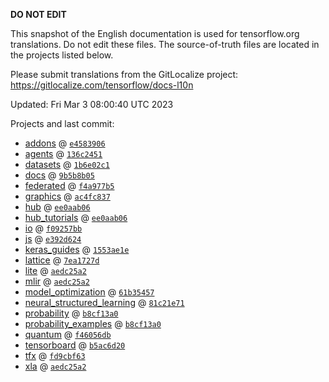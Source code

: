 __DO NOT EDIT__

This snapshot of the English documentation is used for tensorflow.org
translations. Do not edit these files. The source-of-truth files are located in
the projects listed below.

Please submit translations from the GitLocalize project: https://gitlocalize.com/tensorflow/docs-l10n

Updated: Fri Mar  3 08:00:40 UTC 2023

Projects and last commit:

- [addons](https://github.com/tensorflow/addons/tree/master/docs) @ <a href='https://github.com/tensorflow/addons/commit/e458390678274b96ba56d43fbf6d1570a2f8afd1'><code>e4583906</code></a>
- [agents](https://github.com/tensorflow/agents/tree/master/docs) @ <a href='https://github.com/tensorflow/agents/commit/136c2451474dff2a8bc23f24fe719fde6c5e0416'><code>136c2451</code></a>
- [datasets](https://github.com/tensorflow/datasets/tree/master/docs) @ <a href='https://github.com/tensorflow/datasets/commit/1b6e02c160f2eb5c752af50397b2f49615071b6d'><code>1b6e02c1</code></a>
- [docs](https://github.com/tensorflow/docs/tree/master/site/en) @ <a href='https://github.com/tensorflow/docs/commit/9b5b8b055e29d006b94b5dfc906d774ee4094bae'><code>9b5b8b05</code></a>
- [federated](https://github.com/tensorflow/federated/tree/main/docs) @ <a href='https://github.com/tensorflow/federated/commit/f4a977b5bd9dd9f6827385e89e9bec1378970c23'><code>f4a977b5</code></a>
- [graphics](https://github.com/tensorflow/graphics/tree/master/tensorflow_graphics/g3doc) @ <a href='https://github.com/tensorflow/graphics/commit/ac4fc8377c4ed78d10695c1a2b4cd68f8fdd5430'><code>ac4fc837</code></a>
- [hub](https://github.com/tensorflow/hub/tree/master/docs) @ <a href='https://github.com/tensorflow/hub/commit/ee0aab0671f5582c4145a44822cd1a5ddedf53d2'><code>ee0aab06</code></a>
- [hub_tutorials](https://github.com/tensorflow/hub/tree/master/examples/colab) @ <a href='https://github.com/tensorflow/hub/commit/ee0aab0671f5582c4145a44822cd1a5ddedf53d2'><code>ee0aab06</code></a>
- [io](https://github.com/tensorflow/io/tree/master/docs) @ <a href='https://github.com/tensorflow/io/commit/f09257bbde4108fe37b1d56248e240e2046220f4'><code>f09257bb</code></a>
- [js](https://github.com/tensorflow/tfjs-website/tree/master/docs) @ <a href='https://github.com/tensorflow/tfjs-website/commit/e392d6249a8fa514fd2036c99133c6e5c8e4893f'><code>e392d624</code></a>
- [keras_guides](https://github.com/tensorflow/docs/tree/snapshot-keras/site/en/guide/keras) @ <a href='https://github.com/tensorflow/docs/commit/1553ae1e4a149be71703e2ee60173b3d1e0e8c00'><code>1553ae1e</code></a>
- [lattice](https://github.com/tensorflow/lattice/tree/master/docs) @ <a href='https://github.com/tensorflow/lattice/commit/7ea1727de1e0309eb324296bc445e0bf5c5c6d74'><code>7ea1727d</code></a>
- [lite](https://github.com/tensorflow/tensorflow/tree/master/tensorflow/lite/g3doc) @ <a href='https://github.com/tensorflow/tensorflow/commit/aedc25a2fc73f7af2dc0e5fdbc9118d06a3d9d25'><code>aedc25a2</code></a>
- [mlir](https://github.com/tensorflow/tensorflow/tree/master/tensorflow/compiler/mlir/g3doc) @ <a href='https://github.com/tensorflow/tensorflow/commit/aedc25a2fc73f7af2dc0e5fdbc9118d06a3d9d25'><code>aedc25a2</code></a>
- [model_optimization](https://github.com/tensorflow/model-optimization/tree/master/tensorflow_model_optimization/g3doc) @ <a href='https://github.com/tensorflow/model-optimization/commit/61b35457d32e1517c433934962f5bf75d10a9601'><code>61b35457</code></a>
- [neural_structured_learning](https://github.com/tensorflow/neural-structured-learning/tree/master/g3doc) @ <a href='https://github.com/tensorflow/neural-structured-learning/commit/81c21e7105a5453d1ed1a56b9e6d3a67a544d865'><code>81c21e71</code></a>
- [probability](https://github.com/tensorflow/probability/tree/main/tensorflow_probability/g3doc) @ <a href='https://github.com/tensorflow/probability/commit/b8cf13a0c03f47b722e7eb5ae08451f385312216'><code>b8cf13a0</code></a>
- [probability_examples](https://github.com/tensorflow/probability/tree/main/tensorflow_probability/examples/jupyter_notebooks) @ <a href='https://github.com/tensorflow/probability/commit/b8cf13a0c03f47b722e7eb5ae08451f385312216'><code>b8cf13a0</code></a>
- [quantum](https://github.com/tensorflow/quantum/tree/master/docs) @ <a href='https://github.com/tensorflow/quantum/commit/f46056db49619faa17b417eca899f588fffe4631'><code>f46056db</code></a>
- [tensorboard](https://github.com/tensorflow/tensorboard/tree/master/docs) @ <a href='https://github.com/tensorflow/tensorboard/commit/b5ac6d2071865b30ea29843f5bb16f13c7c14a89'><code>b5ac6d20</code></a>
- [tfx](https://github.com/tensorflow/tfx/tree/master/docs) @ <a href='https://github.com/tensorflow/tfx/commit/fd9cbf636d30aa3ce22fabe159861d83bdfe43f2'><code>fd9cbf63</code></a>
- [xla](https://github.com/tensorflow/tensorflow/tree/master/tensorflow/compiler/xla/g3doc) @ <a href='https://github.com/tensorflow/tensorflow/commit/aedc25a2fc73f7af2dc0e5fdbc9118d06a3d9d25'><code>aedc25a2</code></a>

